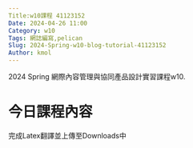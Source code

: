 ```yaml
---
Title:w10課程 41123152
Date: 2024-04-26 11:00
Category: w10
Tags: 網誌編寫,pelican
Slug: 2024-Spring-w10-blog-tutorial-41123152
Author: kmol
---
```


2024 Spring 網際內容管理與協同產品設計實習課程w10.

<!-- PELICAN_END_SUMMARY -->

# 今日課程內容

完成Latex翻譯並上傳至Downloads中

